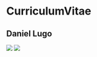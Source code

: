 # CurriculumVitae
## Daniel Lugo
<img src="http://drive.google.com/uc?export=view&id=WWFc1qc0sU1wd5xBp2xtRXkdPSTEUPAf" >

<img  src='http://drive.google.com/uc?export=view&id=WWFc1qc0sU1wd5xBp2xtRXkdPSTEUPAf' with='auto'/>
